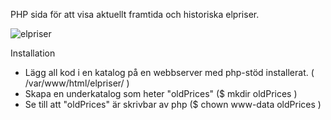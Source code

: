 PHP sida för att visa aktuellt framtida och historiska elpriser.

![elpriser](https://github.com/user-attachments/assets/899628d0-63df-4ad7-8221-3b9883e2cd7c)

Installation

- Lägg all kod i en katalog på en webbserver med php-stöd installerat. ( /var/www/html/elpriser/ )
- Skapa en underkatalog som heter "oldPrices" ($ mkdir oldPrices )
- Se till att "oldPrices" är skrivbar av php ($ chown www-data oldPrices )
